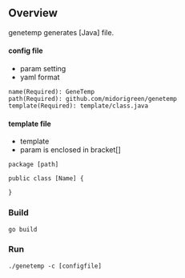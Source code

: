 ## Overview
genetemp generates [Java] file.

#### config file
- param setting
- yaml format
```
name(Required): GeneTemp
path(Required): github.com/midorigreen/genetemp
template(Required): template/class.java
```

#### template file
- template
- param is enclosed in bracket[]
```
package [path]

public class [Name] {

}
```

### Build
```
go build
```

### Run
```
./genetemp -c [configfile]
```